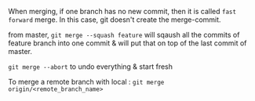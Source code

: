 When merging, if one branch has no new commit, then it is called `fast forward` merge. In this case, git doesn't create the merge-commit.

from master, `git merge --squash feature` will sqaush all the commits of feature branch into one commit & will put that on top of the last commit of master.  

`git merge --abort` to undo everything & start fresh

To merge a remote branch with local : `git merge origin/<remote_branch_name>`